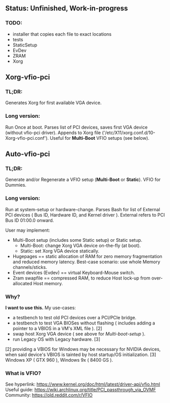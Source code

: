 ## Status: Unfinished, Work-in-progress
### TODO:
* installer that copies each file to exact locations
* tests
* StaticSetup
* EvDev
* ZRAM
* Xorg


## Xorg-vfio-pci
### TL;DR:
Generates Xorg for first available VGA device.

### Long version:
Run Once at boot. Parses list of PCI devices, saves first VGA device (without vfio-pci driver). Appends to Xorg file ('/etc/X11/xorg.conf.d/10-Xorg-vfio-pci.conf').
Useful for **Multi-Boot** VFIO setups (see below).


## Auto-vfio-pci
### TL;DR:
Generate and/or Regenerate a VFIO setup (**Multi-Boot** or **Static**). VFIO for Dummies.

### Long version:
Run at system-setup or hardware-change.
Parses Bash for list of External PCI devices ( Bus ID, Hardware ID, and Kernel driver ). External refers to PCI Bus ID 01:00.0 onward.

User may implement:
* Multi-Boot setup (includes some Static setup) or Static setup.
  - Multi-Boot:   change Xorg VGA device on-the-fly (at boot).
  - Static:       set Xorg VGA device statically.
* Hugepages             == static allocation of RAM for zero memory fragmentation and reduced memory latency. Best-case scenario: use whole Memory channels/sticks.
* Event devices (Evdev) == virtual Keyboard-Mouse switch.
* Zram swapfile         == compressed RAM, to reduce Host lock-up from over-allocated Host memory.

### Why?
  **I want to use this.**
My use-cases:
* a testbench to test old PCI devices over a PCI/PCIe bridge.
* a testbench to test VGA BIOSes without flashing ( includes adding a pointer to a VBIOS in a VM's XML file ). [2]
* swap host Xorg VGA device ( see above for *Multi-boot-setup* ).
* run Legacy OS with Legacy hardware. [3]

[2] providing a VBIOS for Windows may be necessary for NVIDIA devices, when said device's VBIOS is tainted by host startup/OS initialization.
[3] Windows XP ( GTX 960 ), Windows 9x ( 8400 GS ).


### What is VFIO?
See hyperlink:  https://www.kernel.org/doc/html/latest/driver-api/vfio.html
Useful guide:   https://wiki.archlinux.org/title/PCI_passthrough_via_OVMF
Community:      https://old.reddit.com/r/VFIO
